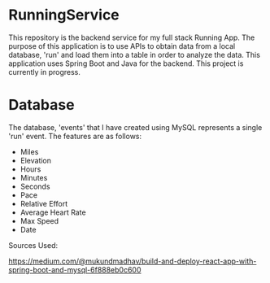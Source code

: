 # RunningService
This repository is the backend service for my full stack Running App. The purpose of this application is to use APIs to obtain data from a 
local database, 'run' and load them into a table in order to analyze the data. This application uses Spring Boot and Java for the backend. This project is
currently in progress. 

# Database

The database, 'events' that I have created using MySQL represents a single 'run' event. The features are as follows: 
  * Miles
  * Elevation
  * Hours
  * Minutes
  * Seconds 
  * Pace
  * Relative Effort
  * Average Heart Rate
  * Max Speed
  * Date

Sources Used: 

https://medium.com/@mukundmadhav/build-and-deploy-react-app-with-spring-boot-and-mysql-6f888eb0c600

